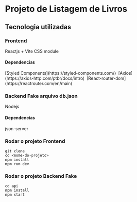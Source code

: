 # Projeto de Listagem de Livros

## Tecnologia utilizadas
### Frontend
Reactjs + Vite
CSS module 
#### Dependencias
<div>
  [Styled Components](https://styled-components.com/)&nbsp;
  [Axios](https://axios-http.com/ptbr/docs/intro)&nbsp;
  [React-router-dom](https://reactrouter.com/en/main)&nbsp;
</div>

### Backend Fake arquivo db.json
Nodejs
#### Dependencias
json-server

### Rodar o projeto Frontend
``` 
git clone
cd <nome-do-projeto>
npm install
npm run dev
```

### Rodar o projeto Backend Fake
```
cd api
npm install
npm start
```



